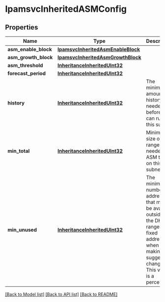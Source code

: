 # IpamsvcInheritedASMConfig

## Properties
Name | Type | Description | Notes
------------ | ------------- | ------------- | -------------
**asm_enable_block** | [**IpamsvcInheritedAsmEnableBlock**](IpamsvcInheritedAsmEnableBlock.md) |  | [optional] 
**asm_growth_block** | [**IpamsvcInheritedAsmGrowthBlock**](IpamsvcInheritedAsmGrowthBlock.md) |  | [optional] 
**asm_threshold** | [**InheritanceInheritedUInt32**](InheritanceInheritedUInt32.md) |  | [optional] 
**forecast_period** | [**InheritanceInheritedUInt32**](InheritanceInheritedUInt32.md) |  | [optional] 
**history** | [**InheritanceInheritedUInt32**](InheritanceInheritedUInt32.md) | The minimum amount of history needed before ASM can run on this subnet. | [optional] 
**min_total** | [**InheritanceInheritedUInt32**](InheritanceInheritedUInt32.md) | Minimum size of range needed for ASM to run on this subnet. | [optional] 
**min_unused** | [**InheritanceInheritedUInt32**](InheritanceInheritedUInt32.md) | The minimum number of addresses that must be available outside of the DHCP ranges and fixed addresses when making a suggested change. This value is a percentage. | [optional] 

[[Back to Model list]](../README.md#documentation-for-models) [[Back to API list]](../README.md#documentation-for-api-endpoints) [[Back to README]](../README.md)


